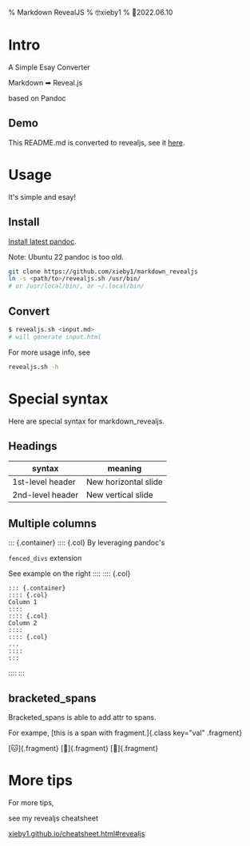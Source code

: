 % Markdown RevealJS
% 🤓xieby1
% 🎉2022.06.10

# Intro

A Simple Esay Converter

Markdown ➡ Reveal.js

based on Pandoc

## Demo

This README.md is converted to revealjs,
see it [here](https://xieby1.github.io/markdown_revealjs/README.html).


# Usage

It's simple and esay!

## Install


[Install latest pandoc](https://github.com/jgm/pandoc).

Note: Ubuntu 22 pandoc is too old.

```bash
git clone https://github.com/xieby1/markdown_revealjs
ln -s <path/to>/revealjs.sh /usr/bin/
# or /usr/local/bin/, or ~/.local/bin/
```

## Convert

```bash
$ revealjs.sh <input.md>
# will generate input.html
```

For more usage info, see

```bash
revealjs.sh -h
```

# Special syntax

Here are special syntax for markdown_revealjs.

## Headings

| syntax           | meaning              |
| ---------------- | -------------------- |
| 1st-level header | New horizontal slide |
| 2nd-level header | New vertical slide   |

## Multiple columns

::: {.container}
:::: {.col}
By leveraging pandoc's

`fenced_divs` extension

See example on the right
::::
:::: {.col}
```
::: {.container}
:::: {.col}
Column 1
::::
:::: {.col}
Column 2
::::
:::: {.col}
...
::::
:::
```
::::
:::

## bracketed_spans

Bracketed_spans is able to add attr to spans.

For exampe, [this is a span with fragment.]{.class key="val" .fragment}

[🐱]{.fragment}
[🐶]{.fragment}
[🐹]{.fragment}

# More tips

For more tips,

see my revealjs cheatsheet

[xieby1.github.io/cheatsheet.html#revealjs](https://xieby1.github.io/cheatsheet.html#revealjs)
